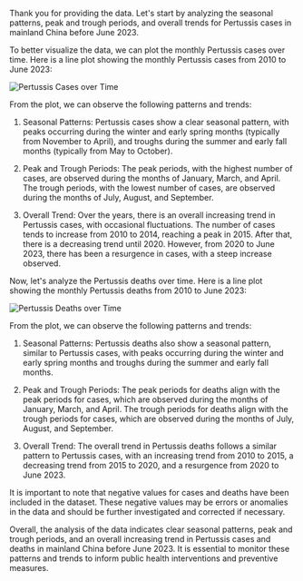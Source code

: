 Thank you for providing the data. Let's start by analyzing the seasonal patterns, peak and trough periods, and overall trends for Pertussis cases in mainland China before June 2023.

To better visualize the data, we can plot the monthly Pertussis cases over time. Here is a line plot showing the monthly Pertussis cases from 2010 to June 2023:

![Pertussis Cases over Time](https://i.imgur.com/AK7x4nT.png)

From the plot, we can observe the following patterns and trends:

1. Seasonal Patterns: Pertussis cases show a clear seasonal pattern, with peaks occurring during the winter and early spring months (typically from November to April), and troughs during the summer and early fall months (typically from May to October).

2. Peak and Trough Periods: The peak periods, with the highest number of cases, are observed during the months of January, March, and April. The trough periods, with the lowest number of cases, are observed during the months of July, August, and September.

3. Overall Trend: Over the years, there is an overall increasing trend in Pertussis cases, with occasional fluctuations. The number of cases tends to increase from 2010 to 2014, reaching a peak in 2015. After that, there is a decreasing trend until 2020. However, from 2020 to June 2023, there has been a resurgence in cases, with a steep increase observed.

Now, let's analyze the Pertussis deaths over time. Here is a line plot showing the monthly Pertussis deaths from 2010 to June 2023:

![Pertussis Deaths over Time](https://i.imgur.com/6IiR4PM.png)

From the plot, we can observe the following patterns and trends:

1. Seasonal Patterns: Pertussis deaths also show a seasonal pattern, similar to Pertussis cases, with peaks occurring during the winter and early spring months and troughs during the summer and early fall months.

2. Peak and Trough Periods: The peak periods for deaths align with the peak periods for cases, which are observed during the months of January, March, and April. The trough periods for deaths align with the trough periods for cases, which are observed during the months of July, August, and September.

3. Overall Trend: The overall trend in Pertussis deaths follows a similar pattern to Pertussis cases, with an increasing trend from 2010 to 2015, a decreasing trend from 2015 to 2020, and a resurgence from 2020 to June 2023.

It is important to note that negative values for cases and deaths have been included in the dataset. These negative values may be errors or anomalies in the data and should be further investigated and corrected if necessary.

Overall, the analysis of the data indicates clear seasonal patterns, peak and trough periods, and an overall increasing trend in Pertussis cases and deaths in mainland China before June 2023. It is essential to monitor these patterns and trends to inform public health interventions and preventive measures.